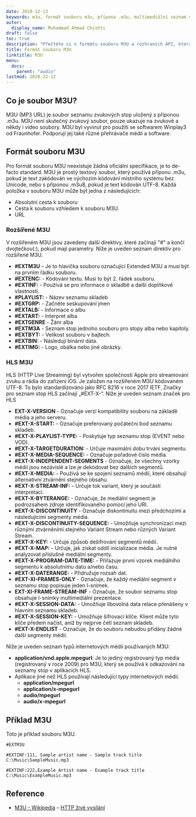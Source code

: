 ```yaml
---
date: 2019-12-13
keywords: m3u, formát souboru m3u, přípona .m3u, multimediální seznam stop m3u, formát seznamu stop m3u
autor:
  display_name: Muhammad Ahmad Chishti
draft: false
toc: true
description: "Přečtěte si o formátu souboru M3U a rozhraních API, která mohou vytvářet a otevírat soubory M3U."
title: Formát souboru M3U
linktitle: M3U
menu:
  docs:
    parent: "audio"
lastmod: 2020-22-12
---
```


## Co je soubor M3U? ##

M3U (MP3 URL) je soubor seznamu zvukových stop uložený s příponou .m3u. M3U není skutečný zvukový soubor, pouze ukazuje na zvukové a někdy i video soubory. M3U byl vyvinut pro použití se softwarem Winplay3 od Fraunhofer. Podporují jej také různé přehrávače médií a software.

## Formát souboru M3U

Pro formát souboru M3U neexistuje žádná oficiální specifikace, je to de-facto standard. M3U je prostý textový soubor, který používá příponu .m3u, pokud je text zakódován ve výchozím kódování místního systému bez Unicode, nebo s příponou .m3u8, pokud je text kódován UTF-8. Každá položka v souboru M3U může být jedna z následujících:

- Absolutní cesta k souboru
- Cesta k souboru vzhledem k souboru M3U.
- URL

### Rozšířené M3U ###

V rozšířeném M3U jsou zavedeny další direktivy, které začínají "#" a končí dvojtečkou(:), pokud mají parametry. Níže je uveden seznam direktiv pro rozšířené M3U.

- **#EXTM3U** - Je to hlavička souboru označující Extended M3U a musí být na prvním řádku souboru.
- **#EXTENC:** - Kódování textu. Musí to být 2. řádek souboru.
- **#EXTINF:** - Používá se pro informace o skladbě a další doplňkové vlastnosti.
- **#PLAYLIST:** - Název seznamu skladeb
- **#EXTGRP:** - Začněte seskupování jmen
- **#EXTALB:** - Informace o albu
- **#EXTART:** - Interpret alba
- **#EXTGENRE** - Žánr alba
- **#EXTM3A** - Seznam stop jednoho souboru pro stopy alba nebo kapitoly.
- **#EXTBYT:** - Velikost souboru v bajtech.
- **#EXTBIN:** - Následují binární data.
- **#EXTIMG:** - Logo, obálka nebo jiné obrázky.

### HLS M3U ###

HLS (HTTP Live Streaming) byl vytvořen společností Apple pro streamování zvuku a rádia do zařízení iOS. Je založen na rozšířeném M3U kódovaném UTF-8. To bylo standardizováno jako RFC 8216 v roce 2017 IETF. Značky pro seznam stop HLS začínají „#EXT-X-“. Níže je uveden seznam značek pro HLS

- **EXT-X-VERSION** - Označuje verzi kompatibility souboru na základě média a jeho serveru.
- **#EXT-X-START:** - Označuje preferovaný počáteční bod seznamu skladeb.
- **#EXT-X-PLAYLIST-TYPE:** - Poskytuje typ seznamu stop (EVENT nebo VOD).
- **#EXT-X-TARGETDURATION:** - Určuje maximální dobu trvání segmentu.
- **#EXT-X-MEDIA-SEQUENCE:** - Označuje pořadové číslo média.
- **#EXT-X-INDEPENDENT-SEGMENTS** - Označuje, že všechny vzorky médií jsou nezávislé a lze je dekódovat bez dalších segmentů.
- **#EXT-X-MEDIA:** - Používá se ke spojení seznamů médií, které obsahují alternativní ztvárnění stejného obsahu.
- **#EXT-X-STREAM-INF:** - Určuje tok variant, který je součástí interpretací.
- **#EXT-X-BYTERANGE:** - Označuje, že mediální segment je podrozsahem zdroje identifikovaného pomocí jeho URI.
- **#EXT-X-DISCONTINUITY** - Označuje diskontinuitu mezi předchozími a následujícími segmenty média.
- **#EXT-X-DISCONTINUITY-SEQUENCE:** - Umožňuje synchronizaci mezi různými ztvárněními stejného Variant Stream nebo různých Variant Stream.
- **#EXT-X-KEY:** - Určuje způsob dešifrování segmentů médií.
- **#EXT-X-MAP:** - Určuje, jak získat oddíl inicializace média. Je nutné analyzovat příslušné mediální segmenty.
- **#EXT-X-PROGRAM-DATE-TIME:** - Přiřazuje první vzorek mediálního segmentu k absolutnímu datu a/nebo času.
- **#EXT-X-DATERANGE:** - Přidružuje rozsah dat.
- **#EXT-XI-FRAMES-ONLY** - Označuje, že každý mediální segment v seznamu stop popisuje jeden I-snímek.
- **EXT-XI-FRAME-STREAM-INF** - Označuje, že soubor seznamu stop obsahuje I-snímky multimediální prezentace.
- **#EXT-X-SESSION-DATA:** - Umožňuje libovolná data relace
přenášeny v hlavním seznamu skladeb.
- **#EXT-X-SESSION-KEY:** - Umožňuje šifrovací klíče. Klient může tyto klíče předem načíst, aniž by nejprve četl seznam skladeb.
- **#EXT-X-ENDLIST** - Označuje, že do souboru nebudou přidány žádné další segmenty médií.

Níže je uveden seznam typů internetových médií používaných M3U:

- **application/vnd.apple.mpegurl**: Je to jediný registrovaný typ média (registrovaný v roce 2009) pro M3U, který se používá k odkazování na seznamy stop v aplikacích HLS.
- Aplikace jiné než HLS používají následující typy internetových médií.
  - **application/mpegurl**
  - **application/x-mpegurl**
  - **audio/mpegurl**
  - **audio/x-mpegurl**

## Příklad M3U ##

Toto je příklad souboru M3U.

```console
#EXTM3U

#EXTINF:111, Sample artist name - Sample track title
C:\Music\SampleMusic.mp3

#EXTINF:222,Example Artist name - Example track title
C:\Music\ExampleMusic.mp3
```
## Reference ##

- [M3U - Wikipedia](https://en.wikipedia.org/wiki/M3U)
– [HTTP živé vysílání](https://tools.ietf.org/html/rfc8216)

